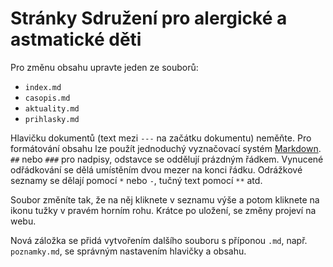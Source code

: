 
# Stránky Sdružení pro alergické a astmatické děti

Pro změnu obsahu upravte jeden ze souborů:

- `index.md`
- `casopis.md`
- `aktuality.md`
- `prihlasky.md`

Hlavičku dokumentů (text mezi `---` na začátku dokumentu) neměňte. Pro formátování obsahu lze použít jednoduchý vyznačovací systém [Markdown](http://daringfireball.net/projects/markdown/syntax). `##` nebo `###` pro nadpisy, odstavce se oddělují prázdným řádkem. Vynucené odřádkování se dělá umístěním dvou mezer na konci řádku. Odrážkové seznamy se dělají pomocí `*` nebo `-`, tučný text pomocí `**` atd.

Soubor změníte tak, že na něj kliknete v seznamu výše a potom kliknete na ikonu tužky v pravém horním rohu. Krátce po uložení, se změny projeví na webu.

Nová záložka se přidá vytvořením dalšího souboru s příponou `.md`, např. `poznamky.md`, se správným nastavením hlavičky a obsahu.

